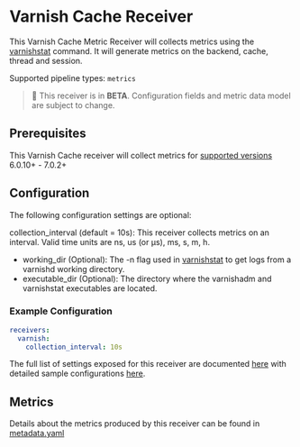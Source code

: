 # Varnish Cache Receiver

This Varnish Cache Metric Receiver will collects metrics using the [varnishstat](https://varnish-cache.org/docs/7.0/reference/varnishstat.html#varnishstat-1) command. It will generate metrics on the backend, cache, thread and session.

Supported pipeline types: `metrics`

> :construction: This receiver is in **BETA**. Configuration fields and metric data model are subject to change.

## Prerequisites

This Varnish Cache receiver will collect metrics for [supported versions](https://varnish-cache.org/releases/) 6.0.10+ - 7.0.2+ 

## Configuration

The following configuration settings are optional:

collection_interval (default = 10s): This receiver collects metrics on an interval. Valid time units are ns, us (or µs), ms, s, m, h.

- working_dir (Optional): The -n flag used in [varnishstat](https://varnish-cache.org/docs/7.0/reference/varnishstat.html#description) to get logs from a varnishd working directory.
- executable_dir (Optional): The directory where the varnishadm and varnishstat executables are located. 

### Example Configuration
```yaml
receivers:
  varnish:
    collection_interval: 10s
```

The full list of settings exposed for this receiver are documented [here](./config.go) with detailed sample configurations [here](./testdata/config.yaml).

## Metrics

Details about the metrics produced by this receiver can be found in [metadata.yaml](./metadata.yaml)